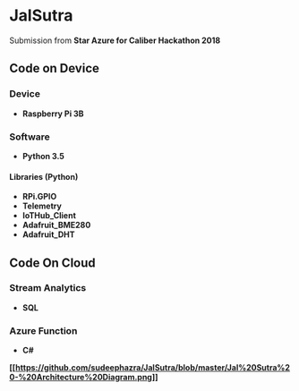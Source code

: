 # JalSutra
Submission from <b>Star Azure<b> for <b>Caliber Hackathon 2018<b>

## Code on Device
### Device
* Raspberry Pi 3B
### Software
* Python 3.5
#### Libraries (Python)
* RPi.GPIO
* Telemetry
* IoTHub_Client
* Adafruit_BME280
* Adafruit_DHT

## Code On Cloud
### Stream Analytics
* SQL
### Azure Function 
* C#

[[https://github.com/sudeephazra/JalSutra/blob/master/Jal%20Sutra%20-%20Architecture%20Diagram.png]]
